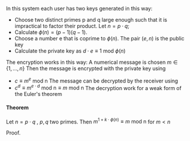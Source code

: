 In this system each user has two keys generated in this way:

- Choose two distinct primes p and q large enough such that it is impractical to factor their product. Let $n = p · q$;
- Calculate $\phi(n) = (p − 1)(q − 1)$.
- Choose a number e that is coprime to $\phi(n)$. The pair $(e,n)$ is the public key
- Calculate the private key as $d\cdot e \equiv   1 \text{ mod } \phi(n)$ 

The encryption works in this way:
A numerical message is chosen $m\in \{1,...,n\}$
Then the message is encrypted with the private key using
- $c\equiv m^e \text{ mod n}$
The message can be decrypted by the receiver using
- $c^d\equiv m^{e\cdot d} \text{ mod n} \equiv m \text{ mod n}$
The decryption work for a weak form of the Euler's theorem

#### Theorem
Let $n=p\cdot q$ , $p,q$ two primes. Then $m^{1 + k\cdot \phi(n)} \equiv m \text{ mod n}$ for $m < n$

Proof.
